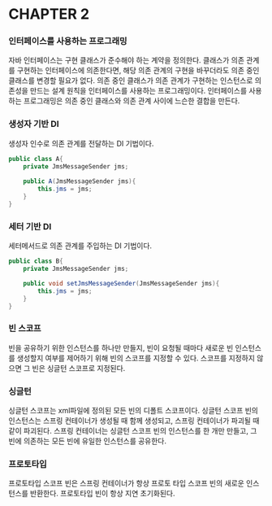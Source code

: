 # CHAPTER 2

### 인터페이스를 사용하는 프로그래밍

자바 인터페이스는 구현 클래스가 준수해야 하는 계약을 정의한다. 클래스가 의존 관계를 구현하는 인터페이스에 의존한다면, 해당 의존 관계의 구현을 바꾸더라도 의존 중인 클래스를 변경할 필요가 없다.  의존 중인 클래스가 의존 관계가 구현하는 인스턴스로 의존성을 만드는 설계 원칙을 인터페이스를 사용하는 프로그래밍이다. 인터페이스를 사용하는 프로그래밍은 의존 중인 클래스와 의존 관계 사이에 느슨한 결합을 만든다.

### 생성자 기반 DI

생성자 인수로 의존 관계를 전달하는 DI 기법이다.

```java
public class A{
	private JmsMessageSender jms;
	
	public A(JmsMessageSender jms){
		this.jms = jms;
	}
}
```

### 세터 기반 DI

세터메서드로 의존 관계를 주입하는 DI 기법이다.

```java
public class B{
	private JmsMessageSender jms;

	public void setJmsMessageSender(JmsMessageSender jms){
		this.jms = jms;
	} 
}
```

### 빈 스코프

빈을 공유하기 위한 인스턴스를 하나만 만들지, 빈이 요청될 때마다 새로운 빈 인스턴스를 생성할지 여부를 제어하기 위해 빈의 스코프를 지정할 수 있다. 스코프를 지정하지 않으면 그 빈은 싱글턴 스코프로 지정된다.

### 싱글턴

싱글턴 스코프는 xml파일에 정의된 모든 빈의 디폴트 스코프이다. 싱글턴 스코프 빈의 인스턴스는 스프링 컨테이너가 생성될 때 함께 생성되고, 스프링 컨테이너가 파괴될 때 같이 파괴된다.  스프링 컨테이너는 싱글턴 스코프 빈의 인스턴스를 한 개만 만들고, 그 빈에 의존하는 모든 빈에 유일한 인스턴스를 공유한다.

### 프로토타입

프로토타입 스코프 빈은 스프링 컨테이너가 항상 프로토 타입 스코프 빈의 새로운 인스턴스를 반환한다. 프로토타입 빈이 항상 지연 초기화된다.